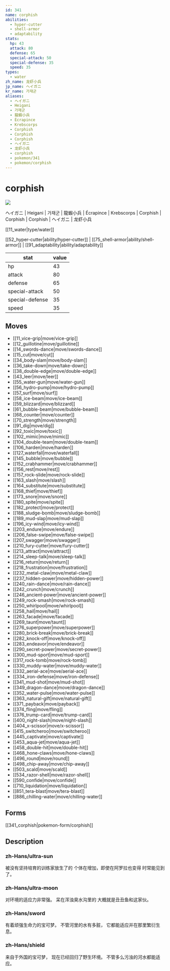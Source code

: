 ```yaml
---
id: 341
name: corphish
abilities:
  - hyper-cutter
  - shell-armor
  - adaptability
stats:
  hp: 43
  attack: 80
  defense: 65
  special-attack: 50
  special-defense: 35
  speed: 35
types:
  - water
zh_name: 龙虾小兵
jp_name: ヘイガニ
kr_name: 가재군
aliases:
  - ヘイガニ
  - Heigani
  - 가재군
  - 龍蝦小兵
  - Écrapince
  - Krebscorps
  - Corphish
  - Corphish
  - Corphish
  - ヘイガニ
  - 龙虾小兵
  - corphish
  - pokemon/341
  - pokemon/corphish
---
```

# corphish

![](https://raw.githubusercontent.com/PokeAPI/sprites/master/sprites/pokemon/341.png)

ヘイガニ | Heigani | 가재군 | 龍蝦小兵 | Écrapince | Krebscorps | Corphish | Corphish | Corphish | ヘイガニ | 龙虾小兵

[[11_water|type/water]]

[[52_hyper-cutter|ability/hyper-cutter]] | [[75_shell-armor|ability/shell-armor]] | [[91_adaptability|ability/adaptability]]

|stat|value|
|---|---|
|hp|43|
|attack|80|
|defense|65|
|special-attack|50|
|special-defense|35|
|speed|35|


## Moves

- [[11_vice-grip|move/vice-grip]]
- [[12_guillotine|move/guillotine]]
- [[14_swords-dance|move/swords-dance]]
- [[15_cut|move/cut]]
- [[34_body-slam|move/body-slam]]
- [[36_take-down|move/take-down]]
- [[38_double-edge|move/double-edge]]
- [[43_leer|move/leer]]
- [[55_water-gun|move/water-gun]]
- [[56_hydro-pump|move/hydro-pump]]
- [[57_surf|move/surf]]
- [[58_ice-beam|move/ice-beam]]
- [[59_blizzard|move/blizzard]]
- [[61_bubble-beam|move/bubble-beam]]
- [[68_counter|move/counter]]
- [[70_strength|move/strength]]
- [[91_dig|move/dig]]
- [[92_toxic|move/toxic]]
- [[102_mimic|move/mimic]]
- [[104_double-team|move/double-team]]
- [[106_harden|move/harden]]
- [[127_waterfall|move/waterfall]]
- [[145_bubble|move/bubble]]
- [[152_crabhammer|move/crabhammer]]
- [[156_rest|move/rest]]
- [[157_rock-slide|move/rock-slide]]
- [[163_slash|move/slash]]
- [[164_substitute|move/substitute]]
- [[168_thief|move/thief]]
- [[173_snore|move/snore]]
- [[180_spite|move/spite]]
- [[182_protect|move/protect]]
- [[188_sludge-bomb|move/sludge-bomb]]
- [[189_mud-slap|move/mud-slap]]
- [[196_icy-wind|move/icy-wind]]
- [[203_endure|move/endure]]
- [[206_false-swipe|move/false-swipe]]
- [[207_swagger|move/swagger]]
- [[210_fury-cutter|move/fury-cutter]]
- [[213_attract|move/attract]]
- [[214_sleep-talk|move/sleep-talk]]
- [[216_return|move/return]]
- [[218_frustration|move/frustration]]
- [[232_metal-claw|move/metal-claw]]
- [[237_hidden-power|move/hidden-power]]
- [[240_rain-dance|move/rain-dance]]
- [[242_crunch|move/crunch]]
- [[246_ancient-power|move/ancient-power]]
- [[249_rock-smash|move/rock-smash]]
- [[250_whirlpool|move/whirlpool]]
- [[258_hail|move/hail]]
- [[263_facade|move/facade]]
- [[269_taunt|move/taunt]]
- [[276_superpower|move/superpower]]
- [[280_brick-break|move/brick-break]]
- [[282_knock-off|move/knock-off]]
- [[283_endeavor|move/endeavor]]
- [[290_secret-power|move/secret-power]]
- [[300_mud-sport|move/mud-sport]]
- [[317_rock-tomb|move/rock-tomb]]
- [[330_muddy-water|move/muddy-water]]
- [[332_aerial-ace|move/aerial-ace]]
- [[334_iron-defense|move/iron-defense]]
- [[341_mud-shot|move/mud-shot]]
- [[349_dragon-dance|move/dragon-dance]]
- [[352_water-pulse|move/water-pulse]]
- [[363_natural-gift|move/natural-gift]]
- [[371_payback|move/payback]]
- [[374_fling|move/fling]]
- [[376_trump-card|move/trump-card]]
- [[400_night-slash|move/night-slash]]
- [[404_x-scissor|move/x-scissor]]
- [[415_switcheroo|move/switcheroo]]
- [[445_captivate|move/captivate]]
- [[453_aqua-jet|move/aqua-jet]]
- [[458_double-hit|move/double-hit]]
- [[468_hone-claws|move/hone-claws]]
- [[496_round|move/round]]
- [[498_chip-away|move/chip-away]]
- [[503_scald|move/scald]]
- [[534_razor-shell|move/razor-shell]]
- [[590_confide|move/confide]]
- [[710_liquidation|move/liquidation]]
- [[851_tera-blast|move/tera-blast]]
- [[886_chilling-water|move/chilling-water]]

## Forms



[[341_corphish|pokemon-form/corphish]]

## Description

### zh-Hans/ultra-sun

被没有坚持培育的训练家放生了的
个体在增加，即使在阿罗拉也变得
时常能见到了。

### zh-Hans/ultra-moon

对环境的适应力非常强。
呆在浑浊臭水沟里的
大概就是丑丑鱼和这家伙。

### zh-Hans/sword

有着顽强生命力的宝可梦。
不管河里的水有多脏，
它都能适应并在那里繁衍生息。

### zh-Hans/shield

来自于外国的宝可梦，
现在已经回归了野生环境。
不管多么污浊的河水都能适应。

